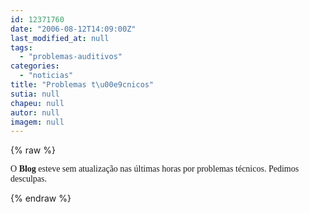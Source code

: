 ```yaml
---
id: 12371760
date: "2006-08-12T14:09:00Z"
last_modified_at: null
tags:
  - "problemas-auditivos"
categories:
  - "noticias"
title: "Problemas t\u00e9cnicos"
sutia: null
chapeu: null
autor: null
imagem: null
---
```

{% raw %}
<p><FONT face=Verdana>O <STRONG>Blog</STRONG> esteve sem atualização nas últimas horas por problemas técnicos. Pedimos desculpas.</FONT> </p>
{% endraw %}